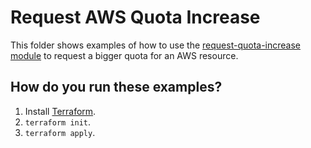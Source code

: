 # Request AWS Quota Increase

This folder shows examples of how to use the [request-quota-increase module](https://github.com/terraform-modules-krish/terraform-aws-utilities/blob/v0.5.0/modules/request-quota-increase) to request a bigger quota for an AWS resource.


## How do you run these examples?

1. Install [Terraform](https://www.terraform.io/).
1. `terraform init`.
1. `terraform apply`.

